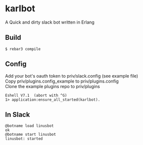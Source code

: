 karlbot
=====

A Quick and dirty slack bot written in Erlang

Build
-----

    $ rebar3 compile


Config
-----

Add your bot's oauth token to priv/slack.config (see example file)  
Copy priv/plugins.config_example to priv/plugins.config  
Clone the example plugins repo to priv/plugins  
  
    Eshell V7.1  (abort with ^G)  
    1> application:ensure_all_started(karlbot).  

In Slack
-----

    @botname load linusbot  
    ok  
    @botname start linusbot  
    linusbot: started  
